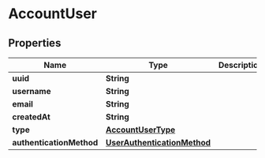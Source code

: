 
# AccountUser

## Properties
Name | Type | Description | Notes
------------ | ------------- | ------------- | -------------
**uuid** | **String** |  |  [optional]
**username** | **String** |  |  [optional]
**email** | **String** |  |  [optional]
**createdAt** | **String** |  |  [optional]
**type** | [**AccountUserType**](AccountUserType.md) |  |  [optional]
**authenticationMethod** | [**UserAuthenticationMethod**](UserAuthenticationMethod.md) |  |  [optional]



